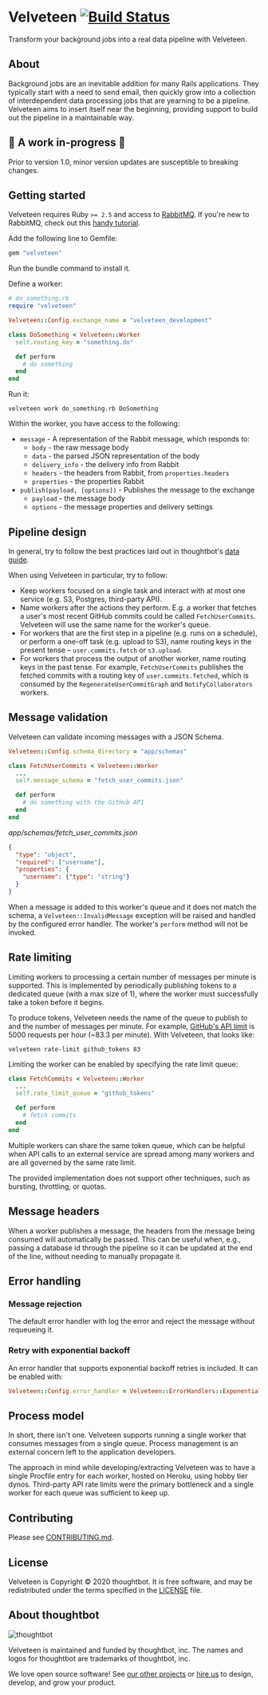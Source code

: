 # Velveteen [![Build Status](https://travis-ci.com/thoughtbot/velveteen.svg?branch=master)](https://travis-ci.com/thoughtbot/velveteen)

Transform your background jobs into a real data pipeline with Velveteen.

## About

Background jobs are an inevitable addition for many Rails applications. They
typically start with a need to send email, then quickly grow into a collection
of interdependent data processing jobs that are yearning to be a pipeline.
Velveteen aims to insert itself near the beginning, providing support to build
out the pipeline in a maintainable way.

## 🚧 A work in-progress 🚧

Prior to version 1.0, minor version updates are susceptible to breaking changes.

## Getting started

Velveteen requires Ruby `>= 2.5` and access to [RabbitMQ]. If you're new to
RabbitMQ, check out this [handy tutorial].

[RabbitMQ]: https://www.rabbitmq.com/
[handy tutorial]: https://www.rabbitmq.com/tutorials/amqp-concepts.html

Add the following line to Gemfile:

```ruby
gem "velveteen"
```

Run the bundle command to install it.

Define a worker:

```ruby
# do_something.rb
require "velveteen"

Velveteen::Config.exchange_name = "velveteen_development"

class DoSomething < Velveteen::Worker
  self.routing_key = "something.do"

  def perform
    # do something
  end
end
```

Run it:

```shell
velveteen work do_something.rb DoSomething
```

Within the worker, you have access to the following:

* `message` - A representation of the Rabbit message, which responds to:
  * `body` - the raw message body
  * `data` - the parsed JSON representation of the body
  * `delivery_info` - the delivery info from Rabbit
  * `headers` - the headers from Rabbit, from `properties.headers`
  * `properties` - the properties Rabbit
* `publish(payload, [options])` - Publishes the message to the exchange
  * `payload` - the message body
  * `options` - the message properties and delivery settings

## Pipeline design

In general, try to follow the best practices laid out in thoughtbot's [data
guide].

[data guide]: https://github.com/thoughtbot/guides/tree/master/data

When using Velveteen in particular, try to follow:

* Keep workers focused on a single task and interact with at most one service
  (e.g. S3, Postgres, third-party API).
* Name workers after the actions they perform. E.g. a worker that fetches a
  user's most recent GitHub commits could be called `FetchUserCommits`.
  Velveteen will use the same name for the worker's queue.
* For workers that are the first step in a pipeline (e.g. runs on a schedule),
  or perform a one-off task (e.g. upload to S3), name routing keys in the
  present tense – `user.commits.fetch` or `s3.upload`.
* For workers that process the output of another worker, name routing keys in
  the past tense. For example, `FetchUserCommits` publishes the fetched commits
  with a routing key of `user.commits.fetched`, which is consumed by the
  `RegenerateUserCommitGraph` and `NotifyCollaborators` workers.

## Message validation

Velveteen can validate incoming messages with a JSON Schema.

```ruby
Velveteen::Config.schema_directory = "app/schemas"

class FetchUserCommits < Velveteen::Worker
  ...
  self.message_schema = "fetch_user_commits.json"

  def perform
    # do something with the GitHub API
  end
end
```

_app/schemas/fetch_user_commits.json_
```json
{
  "type": "object",
  "required": ["username"],
  "properties": {
    "username": {"type": "string"}
  }
}
```

When a message is added to this worker's queue and it does not match the schema,
a `Velveteen::InvalidMessage` exception will be raised and handled by the
configured error handler. The worker's `perform` method will not be invoked.

## Rate limiting

Limiting workers to processing a certain number of messages per minute is
supported. This is implemented by periodically publishing tokens to a dedicated
queue (with a max size of 1), where the worker must successfully take a token
before it begins.

To produce tokens, Velveteen needs the name of the queue to publish to and the
number of messages per minute. For example, [GitHub's API limit] is 5000
requests per hour (~83.3 per minute). With Velveteen, that looks like:

[GitHub's API limit]: https://developer.github.com/v3/#rate-limiting

```shell
velveteen rate-limit github_tokens 83
```

Limiting the worker can be enabled by specifying the rate limit queue:

```ruby
class FetchCommits < Velveteen::Worker
  ...
  self.rate_limit_queue = "github_tokens"

  def perform
    # fetch commits
  end
end
```

Multiple workers can share the same token queue, which can be helpful when API
calls to an external service are spread among many workers and are all governed
by the same rate limit.

The provided implementation does not support other techniques, such as bursting,
throttling, or quotas.

## Message headers

When a worker publishes a message, the headers from the message being consumed
will automatically be passed. This can be useful when, e.g., passing a database
id through the pipeline so it can be updated at the end of the line, without
needing to manually propagate it.

## Error handling

### Message rejection

The default error handler with log the error and reject the message without
requeueing it.

### Retry with exponential backoff

An error handler that supports exponential backoff retries is included. It can
be enabled with:

```ruby
Velveteen::Config.error_handler = Velveteen::ErrorHandlers::ExponentialBackoff
```

## Process model

In short, there isn't one. Velveteen supports running a single worker that
consumes messages from a single queue. Process management is an external
concern left to the application developers.

The approach in mind while developing/extracting Velveteen was to have a single
Procfile entry for each worker, hosted on Heroku, using hobby tier dynos.
Third-party API rate limits were the primary bottleneck and a single worker for
each queue was sufficient to keep up.

## Contributing

Please see [CONTRIBUTING.md](CONTRIBUTING.md).

## License

Velveteen is Copyright © 2020 thoughtbot. It is free software, and may be
redistributed under the terms specified in the [LICENSE] file.

[LICENSE]: LICENSE

About thoughtbot
----------------

![thoughtbot](https://thoughtbot.com/brand_assets/93:44.svg)

Velveteen is maintained and funded by thoughtbot, inc.
The names and logos for thoughtbot are trademarks of thoughtbot, inc.

We love open source software!
See [our other projects][community] or
[hire us][hire] to design, develop, and grow your product.

[community]: https://thoughtbot.com/community?utm_source=github
[hire]: https://thoughtbot.com/hire-us?utm_source=github
